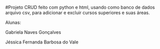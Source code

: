 #Projeto CRUD feito com python e html, usando como banco de dados arquivo csv, para adicionar e excluir cursos superiores e suas áreas.

Alunas:

Gabriela Naves Gonçalves

Jéssica Fernanda Barbosa do Vale
